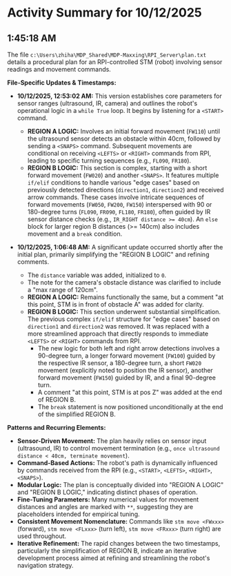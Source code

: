 # Activity Summary for 10/12/2025

## 1:45:18 AM
The file `c:\Users\zhiha\MDP_Shared\MDP-Maxxing\RPI_Server\plan.txt` details a procedural plan for an RPI-controlled STM (robot) involving sensor readings and movement commands.

**File-Specific Updates & Timestamps:**

*   **10/12/2025, 12:53:02 AM:** This version establishes core parameters for sensor ranges (ultrasound, IR, camera) and outlines the robot's operational logic in a `while True` loop. It begins by listening for a `<START>` command.
    *   **REGION A LOGIC:** Involves an initial forward movement (`FW110`) until the ultrasound sensor detects an obstacle within 40cm, followed by sending a `<SNAPS>` command. Subsequent movements are conditional on receiving `<LEFTS>` or `<RIGHT>` commands from RPI, leading to specific turning sequences (e.g., `FL090`, `FR180`).
    *   **REGION B LOGIC:** This section is complex, starting with a short forward movement (`FW020`) and another `<SNAPS>`. It features multiple `if/elif` conditions to handle various "edge cases" based on previously detected directions (`direction1`, `direction2`) and received arrow commands. These cases involve intricate sequences of forward movements (`FW050`, `FW200`, `FW150`) interspersed with 90 or 180-degree turns (`FL090`, `FR090`, `FL180`, `FR180`), often guided by IR sensor distance checks (e.g., `IR_RIGHT distance >= 40cm`). An `else` block for larger region B distances (>= 140cm) also includes movement and a `break` condition.

*   **10/12/2025, 1:06:48 AM:** A significant update occurred shortly after the initial plan, primarily simplifying the "REGION B LOGIC" and refining comments.
    *   The `distance` variable was added, initialized to `0`.
    *   The note for the camera's obstacle distance was clarified to include a "max range of 120cm".
    *   **REGION A LOGIC:** Remains functionally the same, but a comment "at this point, STM is in front of obstacle A" was added for clarity.
    *   **REGION B LOGIC:** This section underwent substantial simplification. The previous complex `if/elif` structure for "edge cases" based on `direction1` and `direction2` was removed. It was replaced with a more streamlined approach that directly responds to immediate `<LEFTS>` or `<RIGHT>` commands from RPI.
        *   The new logic for both left and right arrow detections involves a 90-degree turn, a longer forward movement (`FW100`) guided by the respective IR sensor, a 180-degree turn, a short `FW020` movement (explicitly noted to position the IR sensor), another forward movement (`FW150`) guided by IR, and a final 90-degree turn.
        *   A comment "at this point, STM is at pos Z" was added at the end of REGION B.
        *   The `break` statement is now positioned unconditionally at the end of the simplified REGION B.

**Patterns and Recurring Elements:**

*   **Sensor-Driven Movement:** The plan heavily relies on sensor input (ultrasound, IR) to control movement termination (e.g., `once ultrasound distance < 40cm, terminate movement`).
*   **Command-Based Actions:** The robot's path is dynamically influenced by commands received from the RPI (e.g., `<START>`, `<LEFTS>`, `<RIGHT>`, `<SNAPS>`).
*   **Modular Logic:** The plan is conceptually divided into "REGION A LOGIC" and "REGION B LOGIC," indicating distinct phases of operation.
*   **Fine-Tuning Parameters:** Many numerical values for movement distances and angles are marked with `**`, suggesting they are placeholders intended for empirical tuning.
*   **Consistent Movement Nomenclature:** Commands like `stm move <FWxxx>` (forward), `stm move <FLxxx>` (turn left), `stm move <FRxxx>` (turn right) are used throughout.
*   **Iterative Refinement:** The rapid changes between the two timestamps, particularly the simplification of REGION B, indicate an iterative development process aimed at refining and streamlining the robot's navigation strategy.